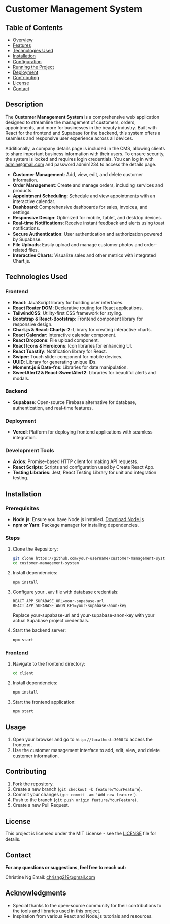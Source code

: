 # Customer Management System

## Table of Contents

- [Overview](#overview)
- [Features](#features)
- [Technologies Used](#technologies-used)
- [Installation](#installation)
- [Configuration](#configuration)
- [Running the Project](#running-the-project)
- [Deployment](#deployment)
- [Contributing](#contributing)
- [License](#license)
- [Contact](#contact)

## Description

The **Customer Management System** is a comprehensive web application designed to streamline the management of customers, orders, appointments, and more for businesses in the beauty industry. Built with React for the frontend and Supabase for the backend, this system offers a seamless and responsive user experience across all devices.

Additionally, a company details page is included in the CMS, allowing clients to share important business information with their users. To ensure security, the system is locked and requires login credentials. You can log in with admin@gmail.com and password admin1234 to access the details page.

- **Customer Management**: Add, view, edit, and delete customer information.
- **Order Management**: Create and manage orders, including services and products.
- **Appointment Scheduling**: Schedule and view appointments with an interactive calendar.
- **Dashboard**: Comprehensive dashboards for sales, invoices, and settings.
- **Responsive Design**: Optimized for mobile, tablet, and desktop devices.
- **Real-time Notifications**: Receive instant feedback and alerts using toast notifications.
- **Secure Authentication**: User authentication and authorization powered by Supabase.
- **File Uploads**: Easily upload and manage customer photos and order-related files.
- **Interactive Charts**: Visualize sales and other metrics with integrated Chart.js.

## Technologies Used

### Frontend

- **React**: JavaScript library for building user interfaces.
- **React Router DOM**: Declarative routing for React applications.
- **TailwindCSS**: Utility-first CSS framework for styling.
- **Bootstrap & React-Bootstrap**: Frontend component library for responsive design.
- **Chart.js & React-Chartjs-2**: Library for creating interactive charts.
- **React Calendar**: Interactive calendar component.
- **React Dropzone**: File upload component.
- **React Icons & Heroicons**: Icon libraries for enhancing UI.
- **React Toastify**: Notification library for React.
- **Swiper**: Touch slider component for mobile devices.
- **UUID**: Library for generating unique IDs.
- **Moment.js & Date-fns**: Libraries for date manipulation.
- **SweetAlert2 & React-SweetAlert2**: Libraries for beautiful alerts and modals.

### Backend

- **Supabase**: Open-source Firebase alternative for database, authentication, and real-time features.

### Deployment

- **Vercel**: Platform for deploying frontend applications with seamless integration.

### Development Tools

- **Axios**: Promise-based HTTP client for making API requests.
- **React Scripts**: Scripts and configuration used by Create React App.
- **Testing Libraries**: Jest, React Testing Library for unit and integration testing.

## Installation

### Prerequisites

- **Node.js**: Ensure you have Node.js installed. [Download Node.js](https://nodejs.org/)
- **npm or Yarn**: Package manager for installing dependencies.

### Steps

1. Clone the Repository:

   ```bash
   git clone https://github.com/your-username/customer-management-system.git
   cd customer-management-system


2. Install dependencies:
    ```bash
    npm install
    ```

3. Configure your `.env` file with database credentials:
    ```env
    REACT_APP_SUPABASE_URL=your-supabase-url
    REACT_APP_SUPABASE_ANON_KEY=your-supabase-anon-key
    ```
    Replace your-supabase-url and your-supabase-anon-key with your actual Supabase project credentials.

4. Start the backend server:
    ```bash
    npm start
    ```

### Frontend

1. Navigate to the frontend directory:
    ```bash
    cd client
    ```

2. Install dependencies:
    ```bash
    npm install
    ```

3. Start the frontend application:
    ```bash
    npm start
    ```

## Usage

1. Open your browser and go to `http://localhost:3000` to access the frontend.
2. Use the customer management interface to add, edit, view, and delete customer information.

## Contributing

1. Fork the repository.
2. Create a new branch (`git checkout -b feature/YourFeature`).
3. Commit your changes (`git commit -am 'Add new feature'`).
4. Push to the branch (`git push origin feature/YourFeature`).
5. Create a new Pull Request.

## License

This project is licensed under the MIT License - see the [LICENSE](LICENSE) file for details.

## Contact
**For any questions or suggestions, feel free to reach out:**

Christine Ng
Email: chrisng219@gmail.com

## Acknowledgments

- Special thanks to the open-source community for their contributions to the tools and libraries used in this project.
- Inspiration from various React and Node.js tutorials and resources.

